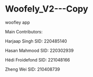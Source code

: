 # Woofely_V2---Copy
 woofley app

 Main Contributors:

Harjaap Singh 
SID: 220485140


Hasan Mahmood
SID: 220302939


Hédi Froidefond
SID: 221048166


Zheng Wei 
SID: 210408739
